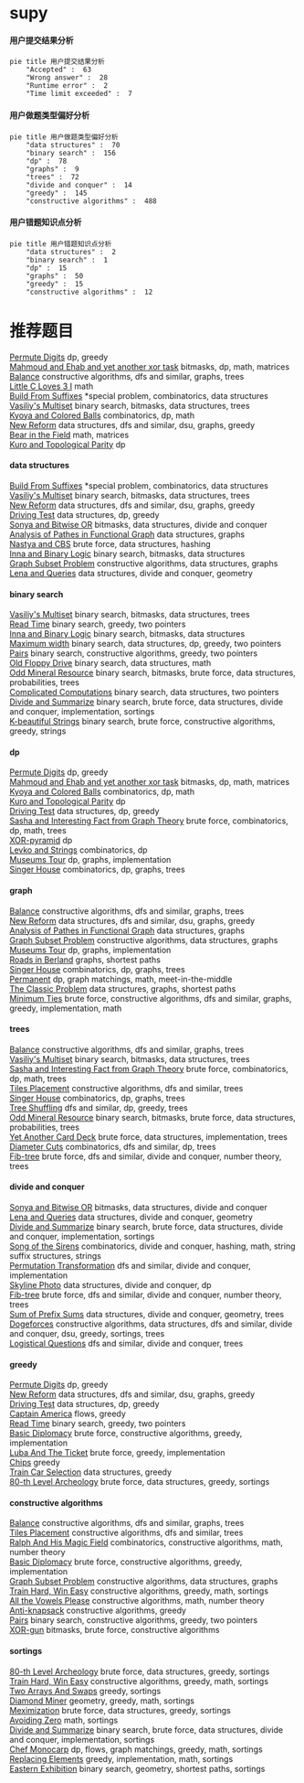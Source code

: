 # supy
<!-- tabs:start -->
#### **用户提交结果分析**

```mermaid
pie title 用户提交结果分析
    "Accepted" :  63
    "Wrong answer" :  28
    "Runtime error" :  2
    "Time limit exceeded" :  7
```
#### **用户做题类型偏好分析**

```mermaid
pie title 用户做题类型偏好分析
    "data structures" :  70
    "binary search" :  156
    "dp" :  78
    "graphs" :  9
    "trees" :  72
    "divide and conquer" :  14
    "greedy" :  145
    "constructive algorithms" :  488
```
#### **用户错题知识点分析**

```mermaid
pie title 用户错题知识点分析
    "data structures" :  2
    "binary search" :  1
    "dp" :  15
    "graphs" :  50
    "greedy" :  15
    "constructive algorithms" :  12
```
<!-- tabs:end -->
# 推荐题目
[Permute Digits](http://codeforces.com/problemset/problem/915/C)		dp,
                        greedy		  
[Mahmoud and Ehab and yet another xor task](http://codeforces.com/problemset/problem/959/F)		bitmasks,
                        dp,
                        math,
                        matrices		  
[Balance](http://codeforces.com/problemset/problem/317/C)		constructive algorithms,
                        dfs and similar,
                        graphs,
                        trees		  
[Little C Loves 3 I](http://codeforces.com/problemset/problem/1047/A)		math		  
[Build From Suffixes](http://codeforces.com/problemset/problem/1488/H)		*special problem,
                        combinatorics,
                        data structures		  
[Vasiliy's Multiset](http://codeforces.com/problemset/problem/706/D)		binary search,
                        bitmasks,
                        data structures,
                        trees		  
[Kyoya and Colored Balls](http://codeforces.com/problemset/problem/553/A)		combinatorics,
                        dp,
                        math		  
[New Reform](http://codeforces.com/problemset/problem/659/E)		data structures,
                        dfs and similar,
                        dsu,
                        graphs,
                        greedy		  
[Bear in the Field](http://codeforces.com/problemset/problem/385/E)		math,
                        matrices		  
[Kuro and Topological Parity](http://codeforces.com/problemset/problem/979/E)		dp		  
<!-- tabs:start -->
#### **data structures**
[Build From Suffixes](http://codeforces.com/problemset/problem/1488/H)		*special problem,
                        combinatorics,
                        data structures		  
[Vasiliy's Multiset](http://codeforces.com/problemset/problem/706/D)		binary search,
                        bitmasks,
                        data structures,
                        trees		  
[New Reform](http://codeforces.com/problemset/problem/659/E)		data structures,
                        dfs and similar,
                        dsu,
                        graphs,
                        greedy		  
[Driving Test](http://codeforces.com/problemset/problem/845/D)		data structures,
                        dp,
                        greedy		  
[Sonya and Bitwise OR](http://codeforces.com/problemset/problem/1004/F)		bitmasks,
                        data structures,
                        divide and conquer		  
[Analysis of Pathes in Functional Graph](http://codeforces.com/problemset/problem/702/E)		data structures,
                        graphs		  
[Nastya and CBS](http://codeforces.com/problemset/problem/1340/F)		brute force,
                        data structures,
                        hashing		  
[Inna and Binary Logic](http://codeforces.com/problemset/problem/400/E)		binary search,
                        bitmasks,
                        data structures		  
[Graph Subset Problem](https://codeforces.com/contest/1440/problem/D)		constructive algorithms,
                        data structures,
                        graphs		  
[Lena and Queries](http://codeforces.com/problemset/problem/678/F)		data structures,
                        divide and conquer,
                        geometry		  
#### **binary search**
[Vasiliy's Multiset](http://codeforces.com/problemset/problem/706/D)		binary search,
                        bitmasks,
                        data structures,
                        trees		  
[Read Time](http://codeforces.com/problemset/problem/343/C)		binary search,
                        greedy,
                        two pointers		  
[Inna and Binary Logic](http://codeforces.com/problemset/problem/400/E)		binary search,
                        bitmasks,
                        data structures		  
[Maximum width](http://codeforces.com/problemset/problem/1492/C)		binary search,
                        data structures,
                        dp,
                        greedy,
                        two pointers		  
[Pairs](http://codeforces.com/problemset/problem/1463/D)		binary search,
                        constructive algorithms,
                        greedy,
                        two pointers		  
[Old Floppy Drive](http://codeforces.com/problemset/problem/1490/G)		binary search,
                        data structures,
                        math		  
[Odd Mineral Resource](http://codeforces.com/problemset/problem/1479/D)		binary search,
                        bitmasks,
                        brute force,
                        data structures,
                        probabilities,
                        trees		  
[Complicated Computations](http://codeforces.com/problemset/problem/1436/E)		binary search,
                        data structures,
                        two pointers		  
[Divide and Summarize](http://codeforces.com/problemset/problem/1461/D)		binary search,
                        brute force,
                        data structures,
                        divide and conquer,
                        implementation,
                        sortings		  
[K-beautiful Strings](http://codeforces.com/problemset/problem/1493/C)		binary search,
                        brute force,
                        constructive algorithms,
                        greedy,
                        strings		  
#### **dp**
[Permute Digits](http://codeforces.com/problemset/problem/915/C)		dp,
                        greedy		  
[Mahmoud and Ehab and yet another xor task](http://codeforces.com/problemset/problem/959/F)		bitmasks,
                        dp,
                        math,
                        matrices		  
[Kyoya and Colored Balls](http://codeforces.com/problemset/problem/553/A)		combinatorics,
                        dp,
                        math		  
[Kuro and Topological Parity](http://codeforces.com/problemset/problem/979/E)		dp		  
[Driving Test](http://codeforces.com/problemset/problem/845/D)		data structures,
                        dp,
                        greedy		  
[Sasha and Interesting Fact from Graph Theory](http://codeforces.com/problemset/problem/1109/D)		brute force,
                        combinatorics,
                        dp,
                        math,
                        trees		  
[XOR-pyramid](http://codeforces.com/problemset/problem/983/B)		dp		  
[Levko and Strings](http://codeforces.com/problemset/problem/360/C)		combinatorics,
                        dp		  
[Museums Tour](http://codeforces.com/problemset/problem/1137/C)		dp,
                        graphs,
                        implementation		  
[Singer House](http://codeforces.com/problemset/problem/830/D)		combinatorics,
                        dp,
                        graphs,
                        trees		  
#### **graph**
[Balance](http://codeforces.com/problemset/problem/317/C)		constructive algorithms,
                        dfs and similar,
                        graphs,
                        trees		  
[New Reform](http://codeforces.com/problemset/problem/659/E)		data structures,
                        dfs and similar,
                        dsu,
                        graphs,
                        greedy		  
[Analysis of Pathes in Functional Graph](http://codeforces.com/problemset/problem/702/E)		data structures,
                        graphs		  
[Graph Subset Problem](https://codeforces.com/contest/1440/problem/D)		constructive algorithms,
                        data structures,
                        graphs		  
[Museums Tour](http://codeforces.com/problemset/problem/1137/C)		dp,
                        graphs,
                        implementation		  
[Roads in Berland](http://codeforces.com/problemset/problem/25/C)		graphs,
                        shortest paths		  
[Singer House](http://codeforces.com/problemset/problem/830/D)		combinatorics,
                        dp,
                        graphs,
                        trees		  
[Permanent](http://codeforces.com/problemset/problem/468/E)		dp,
                        graph matchings,
                        math,
                        meet-in-the-middle		  
[The Classic Problem](http://codeforces.com/problemset/problem/464/E)		data structures,
                        graphs,
                        shortest paths		  
[Minimum Ties](http://codeforces.com/problemset/problem/1487/C)		brute force,
                        constructive algorithms,
                        dfs and similar,
                        graphs,
                        greedy,
                        implementation,
                        math		  
#### **trees**
[Balance](http://codeforces.com/problemset/problem/317/C)		constructive algorithms,
                        dfs and similar,
                        graphs,
                        trees		  
[Vasiliy's Multiset](http://codeforces.com/problemset/problem/706/D)		binary search,
                        bitmasks,
                        data structures,
                        trees		  
[Sasha and Interesting Fact from Graph Theory](http://codeforces.com/problemset/problem/1109/D)		brute force,
                        combinatorics,
                        dp,
                        math,
                        trees		  
[Tiles Placement](http://codeforces.com/problemset/problem/1214/H)		constructive algorithms,
                        dfs and similar,
                        trees		  
[Singer House](http://codeforces.com/problemset/problem/830/D)		combinatorics,
                        dp,
                        graphs,
                        trees		  
[Tree Shuffling](http://codeforces.com/problemset/problem/1363/E)		dfs and similar,
                        dp,
                        greedy,
                        trees		  
[Odd Mineral Resource](http://codeforces.com/problemset/problem/1479/D)		binary search,
                        bitmasks,
                        brute force,
                        data structures,
                        probabilities,
                        trees		  
[Yet Another Card Deck](http://codeforces.com/problemset/problem/1511/C)		brute force,
                        data structures,
                        implementation,
                        trees		  
[Diameter Cuts](http://codeforces.com/problemset/problem/1499/F)		combinatorics,
                        dfs and similar,
                        dp,
                        trees		  
[Fib-tree](http://codeforces.com/problemset/problem/1491/E)		brute force,
                        dfs and similar,
                        divide and conquer,
                        number theory,
                        trees		  
#### **divide and conquer**
[Sonya and Bitwise OR](http://codeforces.com/problemset/problem/1004/F)		bitmasks,
                        data structures,
                        divide and conquer		  
[Lena and Queries](http://codeforces.com/problemset/problem/678/F)		data structures,
                        divide and conquer,
                        geometry		  
[Divide and Summarize](http://codeforces.com/problemset/problem/1461/D)		binary search,
                        brute force,
                        data structures,
                        divide and conquer,
                        implementation,
                        sortings		  
[Song of the Sirens](http://codeforces.com/problemset/problem/1466/G)		combinatorics,
                        divide and conquer,
                        hashing,
                        math,
                        string suffix structures,
                        strings		  
[Permutation Transformation](http://codeforces.com/problemset/problem/1490/D)		dfs and similar,
                        divide and conquer,
                        implementation		  
[Skyline Photo](https://codeforces.com/contest/1483/problem/C)		data structures,
                        divide and conquer,
                        dp		  
[Fib-tree](http://codeforces.com/problemset/problem/1491/E)		brute force,
                        dfs and similar,
                        divide and conquer,
                        number theory,
                        trees		  
[Sum of Prefix Sums](http://codeforces.com/problemset/problem/1303/G)		data structures,
                        divide and conquer,
                        geometry,
                        trees		  
[Dogeforces](http://codeforces.com/problemset/problem/1494/D)		constructive algorithms,
                        data structures,
                        dfs and similar,
                        divide and conquer,
                        dsu,
                        greedy,
                        sortings,
                        trees		  
[Logistical Questions](http://codeforces.com/problemset/problem/566/C)		dfs and similar,
                        divide and conquer,
                        trees		  
#### **greedy**
[Permute Digits](http://codeforces.com/problemset/problem/915/C)		dp,
                        greedy		  
[New Reform](http://codeforces.com/problemset/problem/659/E)		data structures,
                        dfs and similar,
                        dsu,
                        graphs,
                        greedy		  
[Driving Test](http://codeforces.com/problemset/problem/845/D)		data structures,
                        dp,
                        greedy		  
[Captain America](http://codeforces.com/problemset/problem/704/D)		flows,
                        greedy		  
[Read Time](http://codeforces.com/problemset/problem/343/C)		binary search,
                        greedy,
                        two pointers		  
[Basic Diplomacy](https://codeforces.com/contest/1484/problem/C)		brute force,
                        constructive algorithms,
                        greedy,
                        implementation		  
[Luba And The Ticket](http://codeforces.com/problemset/problem/845/B)		brute force,
                        greedy,
                        implementation		  
[Chips](http://codeforces.com/problemset/problem/333/B)		greedy		  
[Train Car Selection](http://codeforces.com/problemset/problem/1137/E)		data structures,
                        greedy		  
[80-th Level Archeology](http://codeforces.com/problemset/problem/731/D)		brute force,
                        data structures,
                        greedy,
                        sortings		  
#### **constructive algorithms**
[Balance](http://codeforces.com/problemset/problem/317/C)		constructive algorithms,
                        dfs and similar,
                        graphs,
                        trees		  
[Tiles Placement](http://codeforces.com/problemset/problem/1214/H)		constructive algorithms,
                        dfs and similar,
                        trees		  
[Ralph And His Magic Field](http://codeforces.com/problemset/problem/894/B)		combinatorics,
                        constructive algorithms,
                        math,
                        number theory		  
[Basic Diplomacy](https://codeforces.com/contest/1484/problem/C)		brute force,
                        constructive algorithms,
                        greedy,
                        implementation		  
[Graph Subset Problem](https://codeforces.com/contest/1440/problem/D)		constructive algorithms,
                        data structures,
                        graphs		  
[Train Hard, Win Easy](http://codeforces.com/problemset/problem/1043/E)		constructive algorithms,
                        greedy,
                        math,
                        sortings		  
[All the Vowels Please](http://codeforces.com/problemset/problem/1166/B)		constructive algorithms,
                        math,
                        number theory		  
[Anti-knapsack](http://codeforces.com/problemset/problem/1493/A)		constructive algorithms,
                        greedy		  
[Pairs](http://codeforces.com/problemset/problem/1463/D)		binary search,
                        constructive algorithms,
                        greedy,
                        two pointers		  
[XOR-gun](https://codeforces.com/contest/1456/problem/B)		bitmasks,
                        brute force,
                        constructive algorithms		  
#### **sortings**
[80-th Level Archeology](http://codeforces.com/problemset/problem/731/D)		brute force,
                        data structures,
                        greedy,
                        sortings		  
[Train Hard, Win Easy](http://codeforces.com/problemset/problem/1043/E)		constructive algorithms,
                        greedy,
                        math,
                        sortings		  
[Two Arrays And Swaps](http://codeforces.com/problemset/problem/1353/B)		greedy,
                        sortings		  
[Diamond Miner](https://codeforces.com/contest/1496/problem/C)		geometry,
                        greedy,
                        math,
                        sortings		  
[Meximization](http://codeforces.com/problemset/problem/1497/A)		brute force,
                        data structures,
                        greedy,
                        sortings		  
[Avoiding Zero](http://codeforces.com/problemset/problem/1427/A)		math,
                        sortings		  
[Divide and Summarize](http://codeforces.com/problemset/problem/1461/D)		binary search,
                        brute force,
                        data structures,
                        divide and conquer,
                        implementation,
                        sortings		  
[Chef Monocarp](http://codeforces.com/problemset/problem/1437/C)		dp,
                        flows,
                        graph matchings,
                        greedy,
                        math,
                        sortings		  
[Replacing Elements](http://codeforces.com/problemset/problem/1473/A)		greedy,
                        implementation,
                        math,
                        sortings		  
[Eastern Exhibition](http://codeforces.com/problemset/problem/1486/B)		binary search,
                        geometry,
                        shortest paths,
                        sortings		  
<!-- tabs:end -->
